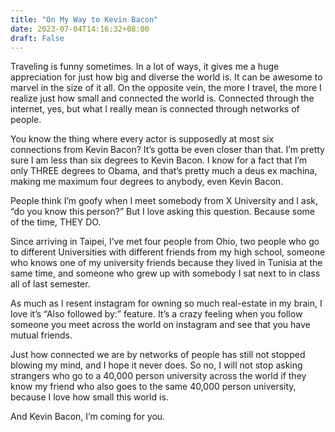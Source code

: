 ```yaml
---
title: "On My Way to Kevin Bacon"
date: 2023-07-04T14:16:32+08:00
draft: False
---
```


Traveling is funny sometimes. In a lot of ways, it gives me a huge appreciation for just how big and diverse the world is. It can be awesome to marvel in the size of it all.
On the opposite vein, the more I travel, the more I realize just how small and connected the world is. Connected through the internet, yes, but what I really mean is connected through networks of 
people. 

You know the thing where every actor is supposedly at most six connections from Kevin Bacon? It’s gotta be even closer than that. I’m pretty sure I am less than six degrees to Kevin Bacon. I know 
for a fact that I’m only THREE degrees to Obama, and that’s pretty much a deus ex machina, making me maximum four degrees to anybody, even Kevin Bacon. 

People think I’m goofy when I meet somebody from X University and I ask, “do you know this person?” But I love asking this question. Because some of the time, THEY DO.

Since arriving in Taipei, I’ve met four people from Ohio, two people who go to different Universities with different friends from my high school, someone who knows one of my university friends 
because they lived in Tunisia at the same time, and someone who grew up with somebody I sat next to in class all of last semester. 

As much as I resent instagram for owning so much real-estate in my brain, I love it’s “Also followed by:” feature. It’s a crazy feeling when you follow someone you meet across the world on instagram 
and see that you have mutual friends.  

Just how connected we are by networks of people has still not stopped blowing my mind, and I hope it never does. So no, I will not stop asking strangers who go to a 40,000 person university across 
the world if they know my friend who also goes to the same 40,000 person university, because I love how small this world is. 

And Kevin Bacon, I’m coming for you.

